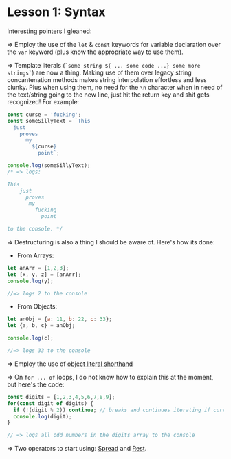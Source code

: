 # Lesson 1: Syntax

Interesting pointers I gleaned:

=> Employ the use of the `let` & `const` keywords for variable declaration over the `var` keyword (plus know the appropriate way to use them).

=> Template literals (`` `some string ${ ... some code ...} some more strings` ``) are now a thing. Making use of them over legacy string concantenation methods makes string interpolation effortless and less clunky. Plus when using them, no need for the `\n` character when in need of the text/string going to the new line, just hit the return key and shit gets recognized! For example:

```javascript
const curse = 'fucking';
const someSillyText = `This
  just
    proves
      my
        ${curse}
          point`;

console.log(someSillyText);
/* => logs:

This
    just
      proves
       my
         fucking
           point

to the console. */

```

=> Destructuring is also a thing I should be aware of. Here's how its done: 

  * From Arrays:

  ```javascript
  let anArr = [1,2,3];
  let [x, y, z] = [anArr];
  console.log(y);

  //=> logs 2 to the console
  ```

  * From Objects: 

  ```javascript
  let anObj = {a: 11, b: 22, c: 33};
  let {a, b, c} = anObj;

  console.log(c);

  //=> logs 33 to the console
  ```

=> Employ the use of [object literal shorthand](https://eslint.org/docs/rules/object-shorthand)

=> On `for ... of` loops, I do not know how to explain this at the moment, but here's the code:

```javascript
const digits = [1,2,3,4,5,6,7,8,9];
for(const digit of digits) {
  if (!(digit % 2)) continue; // breaks and continues iterating if current digit is even 
  console.log(digit);
}

// => logs all odd numbers in the digits array to the console
```

=> Two operators to start using: [Spread](https://developer.mozilla.org/en-US/docs/Web/JavaScript/Reference/Operators/Spread_syntax) and [Rest](https://developer.mozilla.org/en-US/docs/Web/JavaScript/Reference/Functions/rest_parameters).

